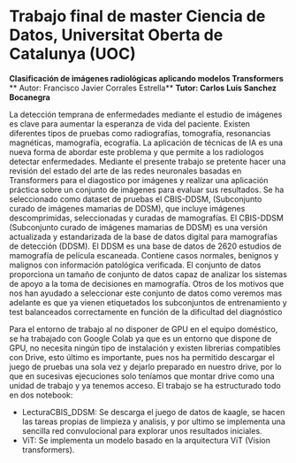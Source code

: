 # Trabajo final de master Ciencia de Datos, Universitat Oberta de Catalunya (UOC) #
**Clasificación de imágenes radiológicas aplicando modelos Transformers**
** Autor: Francisco Javier Corrales Estrella**
**Tutor: Carlos Luis Sanchez Bocanegra**

La detección temprana de enfermedades mediante el estudio de imágenes es clave para aumentar la esperanza de vida del paciente. Existen diferentes tipos de pruebas como radiografías, tomografía, resonancias magnéticas, mamografía, ecografía.
La aplicación de técnicas de IA es una nueva forma de abordar este problema y que permite a los radiologos detectar enfermedades.
Mediante el presente trabajo se pretente hacer una revisión del estado del arte de las  redes neuronales basadas en  Transformers para el diagostico por imágenes y realizar una aplicación práctica sobre un conjunto de imágenes para evaluar sus resultados.
Se ha seleccionado como dataset de pruebas el CBIS-DDSM, (Subconjunto curado de imágenes mamarias de DDSM), que incluye imágenes descomprimidas, seleccionadas y curadas de mamografías. El CBIS-DDSM (Subconjunto curado de imágenes mamarias de DDSM) es una versión actualizada y estandarizada de la base de datos digital para mamografías de detección (DDSM). El DDSM es una base de datos de 2620 estudios de mamografía de película escaneada. Contiene casos normales, benignos y malignos con información patológica verificada. El conjunto de datos proporciona un tamaño de conjunto de datos capaz de analizar los sistemas de apoyo a la toma de decisiones en mamografía.
Otros de los motivos que nos han ayudado a seleccionar este conjunto de datos como veremos mas adelante es que ya vienen etiquetados los subconjuntos de entrenamiento y test balanceados correctamente en función de la dificultad del diagnóstico


Para el entorno de trabajo al no disponer de GPU en el equipo doméstico, se ha trabajado con Google Colab ya que es un entorno que dispone de GPU, no necesita ningún tipo de instalación y existen librerias compatibles con Drive, esto último es importante, pues nos ha permitido descargar el juego de pruebas una sola vez y dejarlo preparado en nuestro drive, por lo que en sucesivas ejecuciones solo teníamos que montar drive como una unidad de trabajo y ya tenemos acceso.
El trabajo se ha estructurado todo en dos notebook:
  * LecturaCBIS_DDSM: Se descarga el juego de datos de kaagle, se hacen las tareas propias de limpieza y analisis, y por ultimo se implementa una sencilla red convulocional para explorar unos resultados iniciales.
  * ViT: Se implementa un modelo basado en la arquitectura ViT (Vision transformers).
